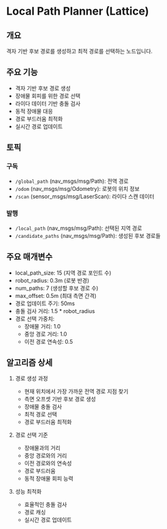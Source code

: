 # Local Path Planner (Lattice)

## 개요
격자 기반 후보 경로를 생성하고 최적 경로를 선택하는 노드입니다.

## 주요 기능
- 격자 기반 후보 경로 생성
- 장애물 회피를 위한 경로 선택
- 라이다 데이터 기반 충돌 검사
- 동적 장애물 대응
- 경로 부드러움 최적화
- 실시간 경로 업데이트

## 토픽
### 구독
- `/global_path` (nav_msgs/msg/Path): 전역 경로
- `/odom` (nav_msgs/msg/Odometry): 로봇의 위치 정보
- `/scan` (sensor_msgs/msg/LaserScan): 라이다 스캔 데이터

### 발행
- `/local_path` (nav_msgs/msg/Path): 선택된 지역 경로
- `/candidate_paths` (nav_msgs/msg/Path): 생성된 후보 경로들

## 주요 매개변수
- local_path_size: 15 (지역 경로 포인트 수)
- robot_radius: 0.3m (로봇 반경)
- num_paths: 7 (생성할 후보 경로 수)
- max_offset: 0.5m (최대 측면 간격)
- 경로 업데이트 주기: 50ms
- 충돌 검사 거리: 1.5 * robot_radius
- 경로 선택 가중치:
  - 장애물 거리: 1.0
  - 중앙 경로 거리: 1.0
  - 이전 경로 연속성: 0.5

## 알고리즘 상세
1. 경로 생성 과정
   - 현재 위치에서 가장 가까운 전역 경로 지점 찾기
   - 측면 오프셋 기반 후보 경로 생성
   - 장애물 충돌 검사
   - 최적 경로 선택
   - 경로 부드러움 최적화

2. 경로 선택 기준
   - 장애물과의 거리
   - 중앙 경로와의 거리
   - 이전 경로와의 연속성
   - 경로 부드러움
   - 동적 장애물 회피 능력

3. 성능 최적화
   - 효율적인 충돌 검사
   - 경로 캐싱
   - 실시간 경로 업데이트 